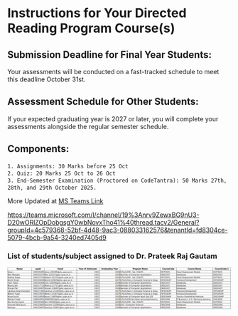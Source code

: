 # Instructions for Your Directed Reading Program Course(s)

## Submission Deadline for Final Year Students: 

Your assessments will be conducted on a fast-tracked schedule to meet this deadline October 31st.

## Assessment Schedule for Other Students: 

If your expected graduating year is 2027 or later, you will complete your assessments alongside the regular semester schedule.

## Components:

    1. Assignments: 30 Marks before 25 Oct
    2. Quiz: 20 Marks 25 Oct to 26 Oct
    3. End-Semester Examination (Proctored on CodeTantra): 50 Marks 27th, 28th, and 29th October 2025.


More Updated at [MS Teams Link](https://teams.microsoft.com/l/channel/19%3Anrv9ZewxBG9nU3-D20wORlZOpDobgsgY0wbNovxTho41%40thread.tacv2/General?groupId=4c579368-52bf-4d48-9ac3-088033162576&tenantId=fd8304ce-5079-4bcb-9a54-3240ed7405d9)

https://teams.microsoft.com/l/channel/19%3Anrv9ZewxBG9nU3-D20wORlZOpDobgsgY0wbNovxTho41%40thread.tacv2/General?groupId=4c579368-52bf-4d48-9ac3-088033162576&tenantId=fd8304ce-5079-4bcb-9a54-3240ed7405d9

### List of students/subject assigned to Dr. Prateek Raj Gautam

![](./listofstudents.png)
